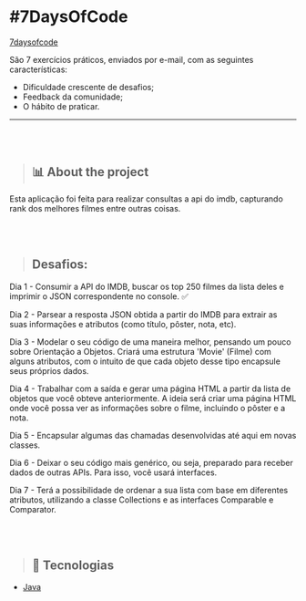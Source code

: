 # #7DaysOfCode

[7daysofcode](https://7daysofcode.io)

São 7 exercícios práticos, enviados por e-mail, com as seguintes características:

- Dificuldade crescente de desafios;
- Feedback da comunidade;
- O hábito de praticar.
<hr>

<br></br>

> ## :bar_chart: About the project

Esta aplicação foi feita para realizar consultas a api do imdb, capturando rank dos melhores filmes entre outras coisas.

<br></br>

> ## Desafios:
<p> Dia 1 - Consumir a API do IMDB, buscar os top 250 filmes da lista deles e imprimir o JSON correspondente no console. ✅ </p>
<p> Dia 2 - Parsear a resposta JSON obtida a partir do IMDB para extrair as suas informações e atributos (como título, pôster, nota, etc). </p>
<p> Dia 3 - Modelar o seu código de uma maneira melhor, pensando um pouco sobre Orientação a Objetos. Criará uma estrutura 'Movie' (Filme) com alguns atributos,
com o intuito de que cada objeto desse tipo encapsule seus próprios dados. </p>
<p> Dia 4 - Trabalhar com a saída e gerar uma página HTML a partir da lista de objetos que você obteve anteriormente.
A ideia será criar uma página HTML onde você possa ver as informações sobre o filme, incluindo o pôster e a nota. </p>
<p> Dia 5 - Encapsular algumas das chamadas desenvolvidas até aqui em novas classes. </p>
<p> Dia 6 - Deixar o seu código mais genérico, ou seja, preparado para receber dados de outras APIs. Para isso, você usará interfaces. </p>
<p> Dia 7 - Terá a possibilidade de ordenar a sua lista com base em diferentes atributos,
utilizando a classe Collections e as interfaces Comparable e Comparator. </p>

<br></br>

> ## :rocket: Tecnologias

- [Java](https://www.java.com/en/)
